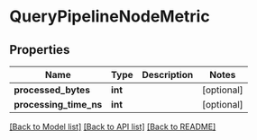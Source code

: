 # QueryPipelineNodeMetric

## Properties
Name | Type | Description | Notes
------------ | ------------- | ------------- | -------------
**processed_bytes** | **int** |  | [optional] 
**processing_time_ns** | **int** |  | [optional] 

[[Back to Model list]](../README.md#documentation-for-models) [[Back to API list]](../README.md#documentation-for-api-endpoints) [[Back to README]](../README.md)

